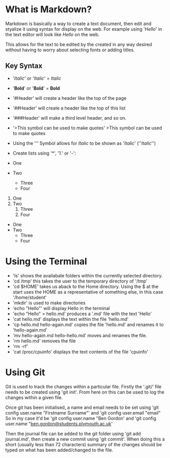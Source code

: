 # What is Markdown?
Markdown is basically a way to create a text document, then edit and styalize it using syntax for display on the web.
For example using '*Hello*' in the text editor will look like *Hello* on the web.

This allows for the text to be edited by the created in any way desired without having to worry about selecting fonts or adding titles.

## Key Syntax
* '*Italic*' or '_Italic_' = *Italic*
* '**Bold**' or '__Bold__' = **Bold**
* '#Header' will create a header like the top of the page
* '##Header' will create a header like the top of this list
* '###Header' will make a third level header, and so on.
* '>This symbol can be used to make quotes' >This symbol can be used to make quotes
* Using the ''' Symbol allows for *Italic* to be shown as '*Italic*' (''*Italic*'')
* Create lists using '*', '1.' or '-':

* One
* Two
	* Three
	* Four

1. One
2. Two
	1. Three
	2. Four

- One
- Two
	- Three
	- Four

# Using the Terminal
* 'ls' shows the availabale folders within the currently selected directory.
* 'cd /tmp' this takes the user to the temporary directory of '/tmp'
* 'cd $HOME' takes us aback to the Home directory. Using the $ at the start uses the HOME as a representative of something else, in this case '/home/student'
* 'mkdir' is used to make directories
* 'echo "Hello"' will display Hello in the terminal
* 'echo "Hello" > hello.md' produces a '.md' file with the text 'Hello'
* 'cat hello.md' displays the text within the file 'hello.md'
* 'cp hello.md hello-again.md' copies the file 'hello.md' and renames it to 'hello-again.md'
* 'mv hello-again.md hello-hello.md' moves and renames the file.
* 'rm hello.md' removes the file
* 'rm -rf'
* 'cat /proc/cpuinfo' displays the text contents of the file 'cpuinfo'

# Using Git
Git is used to track the changes within a particular file. Firstly the '.git/' file needs to be created using 'git init'. From here on this can be used to log the changes within a given file.

Once git has been initialised, a name and email needs to be set using 'git config user.name "Firstname Surname"' and 'git config user.email "email"
So in my case it'd be 'git config user.name "Ben Gordon' and 'git config user.name "ben.gordon@students.plymouth.ac.uk'

Then the journal file can be added to the git folder using 'git add journal.md', then create a new commit using 'git commit'. When doing this a short (usually less than 72 characters) summary of the changes should be typed on what has been added/changed to the file.
